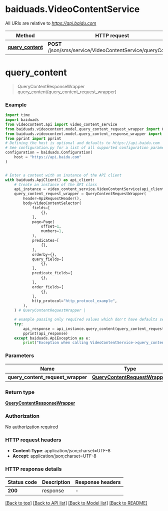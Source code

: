 # baiduads.VideoContentService

All URIs are relative to *https://api.baidu.com*

Method | HTTP request | Description
------------- | ------------- | -------------
[**query_content**](VideoContentService.md#query_content) | **POST** /json/sms/service/VideoContentService/queryContent | 


# **query_content**
> QueryContentResponseWrapper query_content(query_content_request_wrapper)



### Example


```python
import time
import baiduads
from videocontent.api import video_content_service
from baiduads.videocontent.model.query_content_request_wrapper import QueryContentRequestWrapper
from baiduads.videocontent.model.query_content_response_wrapper import QueryContentResponseWrapper
from pprint import pprint
# Defining the host is optional and defaults to https://api.baidu.com
# See configuration.py for a list of all supported configuration parameters.
configuration = baiduads.Configuration(
    host = "https://api.baidu.com"
)


# Enter a context with an instance of the API client
with baiduads.ApiClient() as api_client:
    # Create an instance of the API class
    api_instance = video_content_service.VideoContentService(api_client)
    query_content_request_wrapper = QueryContentRequestWrapper(
        header=ApiRequestHeader(),
        body=VideoContentSelector(
            fields=[
                {},
            ],
            page=Page(
                offset=1,
                numbers=1,
            ),
            predicates=[
                {},
            ],
            orderby={},
            query_fields=[
                {},
            ],
            predicate_fields=[
                {},
            ],
            order_fields=[
                {},
            ],
            http_protocol="http_protocol_example",
        ),
    ) # QueryContentRequestWrapper | 

    # example passing only required values which don't have defaults set
    try:
        api_response = api_instance.query_content(query_content_request_wrapper)
        pprint(api_response)
    except baiduads.ApiException as e:
        print("Exception when calling VideoContentService->query_content: %s\n" % e)
```


### Parameters

Name | Type | Description  | Notes
------------- | ------------- | ------------- | -------------
 **query_content_request_wrapper** | [**QueryContentRequestWrapper**](QueryContentRequestWrapper.md)|  |

### Return type

[**QueryContentResponseWrapper**](QueryContentResponseWrapper.md)

### Authorization

No authorization required

### HTTP request headers

 - **Content-Type**: application/json;charset=UTF-8
 - **Accept**: application/json;charset=UTF-8


### HTTP response details

| Status code | Description | Response headers |
|-------------|-------------|------------------|
**200** | response |  -  |

[[Back to top]](#) [[Back to API list]](../README.md#documentation-for-api-endpoints) [[Back to Model list]](../README.md#documentation-for-models) [[Back to README]](../README.md)

